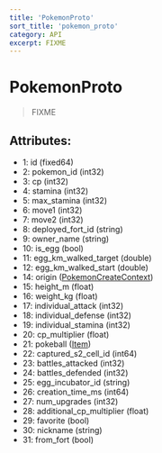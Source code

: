 ```yaml
---
title: 'PokemonProto'
sort_title: 'pokemon_proto'
category: API
excerpt: FIXME
---
```


# PokemonProto

> FIXME

## Attributes:

- 1: id (fixed64)
- 2: pokemon_id (int32)
- 3: cp (int32)
- 4: stamina (int32)
- 5: max_stamina (int32)
- 6: move1 (int32)
- 7: move2 (int32)
- 8: deployed_fort_id (string)
- 9: owner_name (string)
- 10: is_egg (bool)
- 11: egg_km_walked_target (double)
- 12: egg_km_walked_start (double)
- 14: origin ([PokemonCreateContext](../../enums/PokemonCreateContext/))
- 15: height_m (float)
- 16: weight_kg (float)
- 17: individual_attack (int32)
- 18: individual_defense (int32)
- 19: individual_stamina (int32)
- 20: cp_multiplier (float)
- 21: pokeball ([Item](../../enums/Item/))
- 22: captured_s2_cell_id (int64)
- 23: battles_attacked (int32)
- 24: battles_defended (int32)
- 25: egg_incubator_id (string)
- 26: creation_time_ms (int64)
- 27: num_upgrades (int32)
- 28: additional_cp_multiplier (float)
- 29: favorite (bool)
- 30: nickname (string)
- 31: from_fort (bool)

